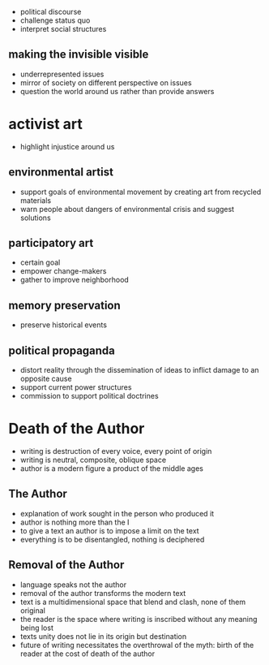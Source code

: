 * political discourse
* challenge status quo
* interpret social structures

## making the invisible visible
* underrepresented issues
* mirror of society on different perspective on issues
* question the world around us rather than provide answers

# activist art
* highlight injustice around us

## environmental artist
* support goals of environmental movement by creating art from recycled materials
* warn people about dangers of environmental crisis and suggest solutions
## participatory art
* certain goal
* empower change-makers
* gather to improve neighborhood

## memory preservation
* preserve historical events

## political propaganda
* distort reality through the dissemination of ideas to inflict damage to an opposite cause
* support current power structures
* commission to support political doctrines

# Death of the Author
* writing is destruction of every voice, every point of origin
* writing is neutral, composite, oblique space
* author is a modern figure a product of the middle ages

## The Author
* explanation of work sought in the person who produced it
* author is nothing more than the I
* to give a text an author is to impose a limit on the text
* everything is to be disentangled, nothing is deciphered

## Removal of the Author
* language speaks not the author
* removal of the author transforms the modern text
* text is a multidimensional space that blend and clash, none of them original
* the reader is the space where writing is inscribed without any meaning being lost
* texts unity does not lie in its origin but destination
* future of writing necessitates the overthrowal of the myth: birth of the reader at the cost of death of the author